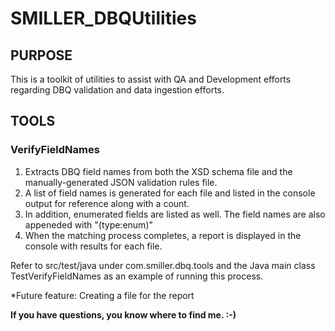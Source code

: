 # SMILLER_DBQUtilities

## PURPOSE
This is a toolkit of utilities to assist with QA and Development efforts regarding DBQ validation and data ingestion efforts.

## TOOLS
### VerifyFieldNames
1. Extracts DBQ field names from both the XSD schema file and the manually-generated JSON validation rules file. 
2. A list of field names is generated for each file and listed in the console output for reference along with a count.
3. In addition, enumerated fields are listed as well. The field names are also appeneded with "(type:enum)"
4. When the matching process completes, a report is displayed in the console with results for each file.

Refer to src/test/java under com.smiller.dbq.tools and the Java main class TestVerifyFieldNames as an example of running this process.

*Future feature: Creating a file for the report



**If you have questions, you know where to find me. :-)**
